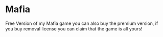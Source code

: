 Mafia
=====

Free Version of my Mafia game you can also buy the premium version, if you buy removal license you can claim that the game is all yours!

